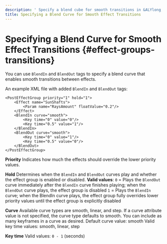 ```yaml
---
description: ' Specify a blend cube for smooth transitions in &ALYlong;. '
title: Specifying a Blend Curve for Smooth Effect Transitions
---
```

# Specifying a Blend Curve for Smooth Effect Transitions {#effect-groups-transitions}

You can use `BlendIn` and `BlendOut` tags to specify a blend curve that enables smooth transitions between effects\.

An example XML file with added `BlendIn` and `BlendOut` tags:

```
<PostEffectGroup priority="1" hold="1">
    <Effect name="SunShafts">
        <Param name="RaysAmount" floatValue="0.2"/>
    </Effect>
    <BlendIn curve="smooth">
        <Key time="0" value="0"/>
        <Key time="0.5" value="1"/>
    </BlendIn>
    <BlendOut curve="smooth">
        <Key time="0" value="1"/>
        <Key time="0.5" value="0"/>
    </BlendOut>
</PostEffectGroup>
```

**Priority**
Indicates how much the effects should override the lower priority values\.

**Hold**
Determines when the `BlendIn` and `BlendOut` curves play and whether the effect group is enabled or disabled\.
**Valid values**:
`0` = Plays the `BlendOut` curve immediately after the `BlendIn` curve finishes playing; when the `BlendOut` curve plays, the effect group is disabled
 `1` = Plays the `BlendIn` curve; when the BlendIn curve plays, the effect group fully overrides lower priority values until the effect group is explicitly disabled

**Curve**
Available curve types are smooth, linear, and step\. If a curve attribute value is not specified, the curve type defaults to smooth\. You can include as many keyframes in a curve as desired\.
Default curve value: smooth
Valid key time values: smooth, linear, step

**Key time**
Valid values: `0 - 1` \(seconds\)